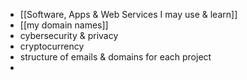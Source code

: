 - [[Software, Apps & Web Services I may use & learn]]
- [[my domain names]]
- cybersecurity & privacy
- cryptocurrency
- structure of emails & domains for each project
-